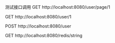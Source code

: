 测试接口调用
GET http://localhost:8080/user/page/1

GET http://localhost:8080/user/1

POST http://localhost:8080/user


GET http://localhost:8080/redis/string